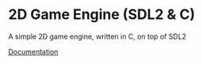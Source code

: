 # 2D Game Engine (SDL2 & C)

A simple 2D game engine, written in C, on top of SDL2

[Documentation](./docu/readme.md)
